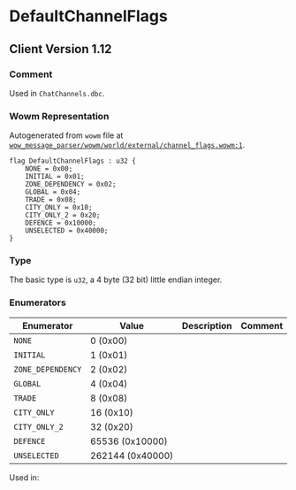 # DefaultChannelFlags

## Client Version 1.12

### Comment

Used in `ChatChannels.dbc`.

### Wowm Representation

Autogenerated from `wowm` file at [`wow_message_parser/wowm/world/external/channel_flags.wowm:1`](https://github.com/gtker/wow_messages/tree/main/wow_message_parser/wowm/world/external/channel_flags.wowm#L1).

```rust,ignore
flag DefaultChannelFlags : u32 {
    NONE = 0x00;
    INITIAL = 0x01;
    ZONE_DEPENDENCY = 0x02;
    GLOBAL = 0x04;
    TRADE = 0x08;
    CITY_ONLY = 0x10;
    CITY_ONLY_2 = 0x20;
    DEFENCE = 0x10000;
    UNSELECTED = 0x40000;
}
```
### Type
The basic type is `u32`, a 4 byte (32 bit) little endian integer.
### Enumerators
| Enumerator | Value  | Description | Comment |
| --------- | -------- | ----------- | ------- |
| `NONE` | 0 (0x00) |  |  |
| `INITIAL` | 1 (0x01) |  |  |
| `ZONE_DEPENDENCY` | 2 (0x02) |  |  |
| `GLOBAL` | 4 (0x04) |  |  |
| `TRADE` | 8 (0x08) |  |  |
| `CITY_ONLY` | 16 (0x10) |  |  |
| `CITY_ONLY_2` | 32 (0x20) |  |  |
| `DEFENCE` | 65536 (0x10000) |  |  |
| `UNSELECTED` | 262144 (0x40000) |  |  |

Used in:
